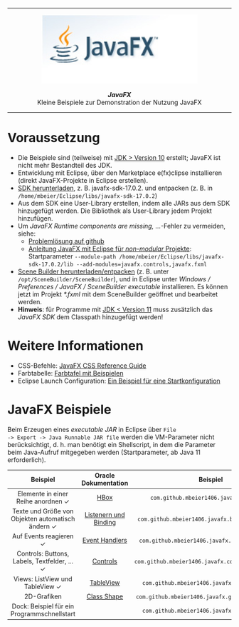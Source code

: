 ***
<div align="center">
	<img src="fx_boxback_logo.jpg" width="350" alt="JavaFX">
	<p><b><em>JavaFX</em></b><br>Kleine Beispiele zur Demonstration der Nutzung JavaFX</p>
</div>

***

# Voraussetzung

* Die Beispiele sind (teilweise) mit <u>JDK &gt; Version 10</u> erstellt; JavaFX ist nicht mehr Bestandteil des JDK.
* Entwicklung mit Eclipse, über den Marketplace e(fx)clipse installieren (direkt JavaFX-Projekte in Eclipse erstellen).
* <a href="https://gluonhq.com/products/javafx/">SDK herunterladen</a>, z. B. javafx-sdk-17.0.2. und entpacken (z. B. in <code>/home/mbeier/Eclipse/libs/javafx-sdk-17.0.2</code>)
* Aus dem SDK eine User-Library erstellen, indem alle JARs aus dem SDK hinzugefügt werden. Die Bibliothek als User-Library jedem Projekt hinzufügen.
* Um <i>JavaFX Runtime components are missing, ...</i>-Fehler zu vermeiden, siehe:
    * <a href="https://github.com/openjfx/openjfx-docs/issues/91#issuecomment-811525978">Problemlösung auf github</a>
    * <a href="https://openjfx.io/openjfx-docs/">Anleitung JavaFX mit Eclipse für <i>non-modular</i> Projekte</a>: Startparameter ``--module-path /home/mbeier/Eclipse/libs/javafx-sdk-17.0.2/lib --add-modules=javafx.controls,javafx.fxml``
* <a href="https://gluonhq.com/products/scene-builder/">Scene Builder herunterladen/entpacken</a> (z. B. unter <code>/opt/SceneBuilder/SceneBuilder</code>), und in Eclipse unter <i>Windows / Preferences / JavaFX / SceneBuilder executable</i> installieren. Es können jetzt im Projekt <i>*.fxml</i> mit dem SceneBuilder geöffnet und bearbeitet werden.
* <b>Hinweis</b>: für Programme mit <u>JDK &lt; Version 11</u> muss zusätzlich das <i>JavaFX SDK</i> dem Classpath hinzugefügt werden!


# Weitere Informationen

* CSS-Befehle: <a href="https://docs.oracle.com/javase/8/javafx/api/javafx/scene/doc-files/cssref.html">JavaFX CSS Reference Guide</a>
* Farbtabelle: <a href="https://www.farb-tabelle.de/de/farbtabelle.htm">Farbtafel mit Beispielen</a>
* Eclipse Launch Configuration: <a href="https://github.com/mbeier1406/JavaFX/blob/master/src/com/github/mbeier1406/javafx/quizapp/Main.launch">Ein Beispiel für eine Startkonfiguration</a>

# JavaFX Beispiele

Beim Erzeugen eines <i>executable JAR</i> in Eclipse über <code>File -> Export -> Java Runnable JAR file</code> werden die VM-Parameter nicht berücksichtigt,
d. h. man benötigt ein Shellscript, in dem die Parameter beim Java-Aufruf mitgegeben werden (Startparameter, ab Java 11 erforderlich).

|Beispiel                                         |Oracle Dokumentation                                                                                | Beispiel                                                    |
| :---------------------------------------------: | :------------------------------------------------------------------------------------------------: | :---------------------------------------------------------: |
|Elemente in einer Reihe anordnen ✓               |<a href="https://docs.oracle.com/javase/8/javafx/api/javafx/scene/layout/HBox.html">HBox</a>        |<code>com.github.mbeier1406.javafx.hbox.Main</code>          |
|Texte und Größe von Objekten automatisch ändern ✓|<a href="https://docs.oracle.com/javafx/2/binding/jfxpub-binding.htm">Listenern und Binding</a>     |<code>com.github.mbeier1406.javafx.binding.Main.java</code>  |
|Auf Events reagieren ✓                           |<a href="https://docs.oracle.com/javafx/2/events/handlers.htm">Event Handlers</a>                   |<code>com.github.mbeier1406.javafx.events.Main.java</code>   |
|Controls: Buttons, Labels, Textfelder, ... ✓     |<a href="https://docs.oracle.com/javase/8/javafx/api/javafx/scene/control/Control.html">Controls</a>|<code>com.github.mbeier1406.javafx.controls.Main*.java</code>|
|Views: ListView und TableView ✓                  |<a href="https://docs.oracle.com/javafx/2/ui_controls/table-view.htm">TableView</a>                 |<code>com.github.mbeier1406.javafx.view.Main.java</code>     |
|2D-Grafiken                                      |<a href="https://docs.oracle.com/javase/8/javafx/api/javafx/scene/shape/Shape.html">Class Shape</a> |<code>com.github.mbeier1406.javafx.graphic.Main*.java</code> |
|Dock: Beispiel für ein Programmschnellstart      |                                                                                                    |<code>com.github.mbeier1406.javafx.dock.Main.java</code>     |

